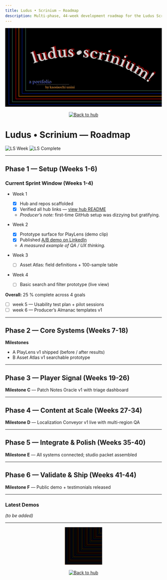 ```yaml
---
title: Ludus • Scrinium — Roadmap
description: Multi-phase, 44-week development roadmap for the Ludus Scrinium portfolio lab. Tracks current sprints, milestones, and completion progress.
---
```


<p align="center">
  <img src="./hero.png" alt="Ludus Scrinium — project roadmap banner" width="820">
</p>

<p align="center">
  <a href="https://github.com/ludus-scrinium/ludus-scrinium-hub/blob/main/README.md">
    <img src="https://img.shields.io/badge/←%20Back%20to%20Hub-111?style=for-the-badge" alt="Back to hub">
  </a>
</p>

# Ludus • Scrinium — Roadmap

![LS Week](https://img.shields.io/badge/LS%20Week-1%2F44-informational)
![LS Complete](https://img.shields.io/badge/Sprint%20Complete-25%25-red)

---

## Phase 1 — Setup (Weeks 1-6)

### Current Sprint Window (Weeks 1-4)
<!-- LS:ROADMAP_WIDGET_START -->

- Week 1  
  - [x] Hub and repos scaffolded  
  - [x] Verified all hub links — [view hub README](https://github.com/ludus-scrinium/ludus-scrinium-hub/blob/main/README.md)  
  - _Producer’s note:_ first-time GitHub setup was dizzying but gratifying.

- Week 2  
  - [x] Prototype surface for PlayLens (demo clip)  
  - [x] Published [A/B demo on LinkedIn](https://www.linkedin.com/posts/activity-7386397223867072513-kUua)  
  - _A measured example of QA / UX thinking._

- Week 3  
  - [ ] Asset Atlas: field definitions + 100-sample table

- Week 4  
  - [ ] Basic search and filter prototype (live view)

**Overall:** 25 % complete across 4 goals
<!-- LS:ROADMAP_WIDGET_END -->

- [ ] week 5 — Usability test plan + pilot sessions  
- [ ] week 6 — Producer’s Almanac templates v1

---

## Phase 2 — Core Systems (Weeks 7-18)

**Milestones**
- A  PlayLens v1 shipped (before / after results)  
- B  Asset Atlas v1 searchable prototype

---

## Phase 3 — Player Signal (Weeks 19-26)

**Milestone C** — Patch Notes Oracle v1 with triage dashboard

---

## Phase 4 — Content at Scale (Weeks 27-34)

**Milestone D** — Localization Conveyor v1 live with multi-region QA

---

## Phase 5 — Integrate & Polish (Weeks 35-40)

**Milestone E** — All systems connected; studio packet assembled

---

## Phase 6 — Validate & Ship (Weeks 41-44)

**Milestone F** — Public demo + testimonials released

---

### Latest Demos
*(to be added)*

---

<p align="center">
  <a href="https://github.com/ludus-scrinium/ludus-scrinium-hub/blob/main/README.md">
    <img src="./heropfp.png" alt="Kaosisochi Unini avatar linking back to hub" width="120">
  </a>
</p>

<p align="center">
  <a href="https://github.com/ludus-scrinium/ludus-scrinium-hub/blob/main/README.md">
    <img src="https://img.shields.io/badge/Back%20to%20Hub-111?style=for-the-badge" alt="Back to hub">
  </a>
</p>
